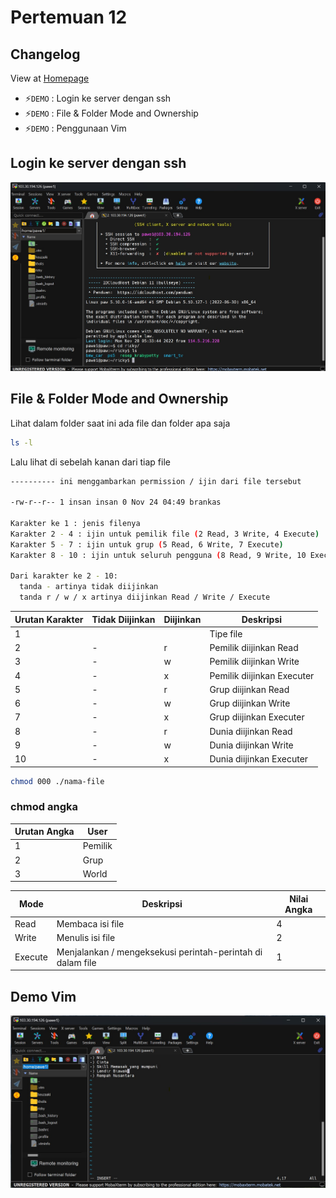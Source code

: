 # Pertemuan 12
## Changelog
View at [Homepage](https://github.com/ricky03knowhere/IF215007#pertemuan-12)

- ⚡`DEMO` : Login ke server dengan ssh
- ⚡`DEMO` : File & Folder Mode and Ownership
- ⚡`DEMO` : Penggunaan Vim


## Login ke server dengan ssh

  ![img](./Screenshot%202022-11-28%20124110.jpg)


## File & Folder Mode and Ownership

Lihat dalam folder saat ini ada file dan folder apa saja
```sh
ls -l
```

Lalu lihat di sebelah kanan dari tiap file
```sh
---------- ini menggambarkan permission / ijin dari file tersebut

-rw-r--r-- 1 insan insan 0 Nov 24 04:49 brankas

Karakter ke 1 : jenis filenya
Karakter 2 - 4 : ijin untuk pemilik file (2 Read, 3 Write, 4 Execute)
Karakter 5 - 7 : ijin untuk grup (5 Read, 6 Write, 7 Execute)
Karakter 8 - 10 : ijin untuk seluruh pengguna (8 Read, 9 Write, 10 Execute)

Dari karakter ke 2 - 10:
  tanda - artinya tidak diijinkan
  tanda r / w / x artinya diijinkan Read / Write / Execute
```

Urutan Karakter | Tidak Diijinkan | Diijinkan | Deskripsi
--- | --- | --- | ---
1 | | | Tipe file
2 | - | r | Pemilik diijinkan Read
3 | - | w | Pemilik diijinkan Write
4 | - | x | Pemilik diijinkan Executer
5 | - | r | Grup diijinkan Read
6 | - | w | Grup diijinkan Write
7 | - | x | Grup diijinkan Executer
8 | - | r | Dunia diijinkan Read
9 | - | w | Dunia diijinkan Write
10 | - | x | Dunia diijinkan Executer


```sh
chmod 000 ./nama-file
```

### chmod angka
Urutan Angka | User
--- | --- 
1 | Pemilik
2 | Grup
3 | World

Mode | Deskripsi | Nilai Angka
--- | --- | ---
Read | Membaca isi file | 4
Write | Menulis isi file | 2
Execute | Menjalankan / mengeksekusi perintah-perintah di dalam file | 1

## Demo Vim
  ![img](./Screenshot%202022-11-28%20123656.jpg)